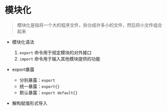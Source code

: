 # 模块化

> 模块化是指将一个大的程序文件，拆分成许多小的文件，然后将小文件组合起来

- 模块化语法

  1. `export` 命令用于规定模块的对外接口
  2. `import` 命令用于输入其他模块提供的功能

- export暴露

  - 分别暴露：`export`
  - 统一暴露：`export{}`
  - 默认暴露：`export default{}`

- 解构赋值形式导入

  ```javascript
  
  ```